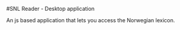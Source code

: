 #SNL Reader - Desktop application

An js based application that lets you access the Norwegian lexicon.
